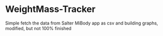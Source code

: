 # WeightMass-Tracker
Simple fetch the data from Salter MiBody app as csv and building graphs, modified, but  not 100% finished
